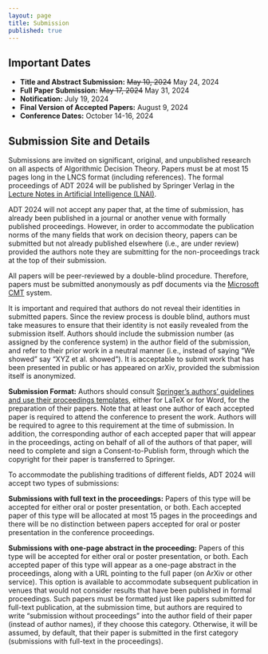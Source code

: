 ```yaml
---
layout: page
title: Submission
published: true
---
```


## Important Dates
* **Title and Abstract Submission:** ~~May 10, 2024~~ May 24, 2024
* **Full Paper Submission:** ~~May 17, 2024~~ May 31, 2024
* **Notification:** July 19, 2024
* **Final Version of Accepted Papers:** August 9, 2024
* **Conference Dates:** October 14-16, 2024

## Submission Site and Details
Submissions are invited on significant, original, and unpublished research on all aspects of Algorithmic Decision Theory. Papers must be at most 15 pages long in the LNCS format (including references). The formal proceedings of ADT 2024 will be published by Springer Verlag in the [Lecture Notes in Artificial Intelligence (LNAI)](http://www.springer.com/lncs).

ADT 2024 will not accept any paper that, at the time of submission, has already been published in a journal or another venue with formally published proceedings. However, in order to accommodate the publication norms of the many fields that work on decision theory, papers can be submitted but not already published elsewhere (i.e., are under review) provided the authors note they are submitting for the non-proceedings track at the top of their submission. 

All papers will be peer-reviewed by a double-blind procedure. Therefore, papers must be submitted anonymously as pdf documents via the [Microsoft CMT](https://cmt3.research.microsoft.com/ADT2024) system.

It is important and required that authors do not reveal their identities in submitted papers. Since the review process is double blind, authors must take measures to ensure that their identity is not easily revealed from the submission itself. Authors should include the submission number (as assigned by the conference system) in the author field of the submission, and refer to their prior work in a neutral manner (i.e., instead of saying “We showed” say “XYZ et al. showed”). It is acceptable to submit work that has been presented in public or has appeared on arXiv, provided the submission itself is anonymized.

**Submission Format:** Authors should consult [Springer’s authors’ guidelines and use their proceedings templates](https://www.springer.com/gp/computer-science/lncs/conference-proceedings-guidelines), either for LaTeX or for Word, for the preparation of their papers. Note that at least one author of each accepted paper is required to attend the conference to present the work. Authors will be required to agree to this requirement at the time of submission. In addition, the corresponding author of each accepted paper that will appear in the proceedings, acting on behalf of all of the authors of that paper, will need to complete and sign a Consent-to-Publish form, through which the copyright for their paper is transferred to Springer.

To accommodate the publishing traditions of different fields, ADT 2024 will accept two types of submissions:

**Submissions with full text in the proceedings:** Papers of this type will be accepted for either oral or poster presentation, or both. Each accepted paper of this type will be allocated at most 15 pages in the proceedings and there will be no distinction between papers accepted for oral or poster presentation in the conference proceedings.

**Submissions with one-page abstract in the proceeding:** Papers of this type will be accepted for either oral or poster presentation, or both. Each accepted paper of this type will appear as a one-page abstract in the proceedings, along with a URL pointing to the full paper (on ArXiv or other service). This option is available to accommodate subsequent publication in venues that would not consider results that have been published in formal proceedings. Such papers must be formatted just like papers submitted for full-text publication, at the submission time, but authors are required to write “submission without proceedings” into the author field of their paper (instead of author names), if they choose this category. Otherwise, it will be assumed, by default, that their paper is submitted in the first category (submissions with full-text in the proceedings).

